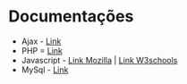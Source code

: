 # Documentações
- Ajax - [Link](https://api.jquery.com/category/ajax/)
- PHP = [Link](https://www.php.net/docs.php)
- Javascript - [Link Mozilla](https://developer.mozilla.org/en-US/docs/Web/JavaScript) | [Link W3schools](https://www.w3schools.com/js/)
- MySql - [Link](https://dev.mysql.com/doc/)